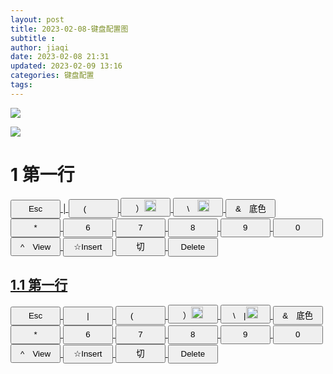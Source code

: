 ```yaml
---
layout: post
title: 2023-02-08-键盘配置图
subtitle :
author: jiaqi
date: 2023-02-08 21:31
updated: 2023-02-09 13:16
categories: 键盘配置
tags: 
---
```



![](https://bingjiaqi123.github.io/mypics/静音.svg )


![](https://bingjiaqi123.github.io/mypics/音量加.svg)
# 1 第一行

<a href="https://bingjiaqi123.github.io/2023/02/09/Esc/">
<button style="height:30px;width:80px;">Esc</button>

<a href="https://bingjiaqi123.github.io/2023/02/09/竖线/">
<but
				ton style="height:30px;width:80px;">|</button>

<a href="https://bingjiaqi123.github.io/2023/02/08/左括号&静音键/">
<button style="height:30px;width:80px;">(　<img src="https://bingjiaqi123.github.io/mypics/静音.svg" height="14px" width="14px" /></button>

<a href="https://bingjiaqi123.github.io/2023/02/08/右括号&音量减/">
<button style="height:30px;width:80px;">）<img src="https://bingjiaqi123.github.io/mypics/音量减.svg" height="19px" width="19px" /></button>
  
<a href="https://bingjiaqi123.github.io/2023/02/09/反斜杠&音量加/">
<button style="height:30px;width:80px;">\　<img src="https://bingjiaqi123.github.io/mypics/音量加.svg" height="19px" width="19px" /></button>

<a href="https://bingjiaqi123.github.io/2023/02/09/and&底色/">
<button style="height:30px;width:80px;">&　底色</button>

<a href="https://bingjiaqi123.github.io/单键/第一行/2023/02/08/星号键/">
<button style="height:30px;width:80px;">*</button>

<a href="https://bingjiaqi123.github.io/2023/02/09/6号键/">
<button style="height:30px;width:80px;">6</button>

<a href="https://bingjiaqi123.github.io/2023/02/09/7号键/">
<button style="height:30px;width:80px;">7</button>

<a href="https://bingjiaqi123.github.io/2023/02/09/8号键/">
<button style="height:30px;width:80px;">8</button>

<a href="https://bingjiaqi123.github.io/2023/02/09/9号键/">
<button style="height:30px;width:80px;">9</button>

<a href="https://bingjiaqi123.github.io/2023/02/09/0号键/">
<button style="height:30px;width:80px;">0</button>

<a href="https://bingjiaqi123.github.io/2023/02/09/间隔符&View/">
<button style="height:30px;width:80px;">^　View</button>

<a href="https://bingjiaqi123.github.io/2023/02/09/Insert/">
<button style="height:30px;width:80px;"> ☆Insert</button>

<a href="https://bingjiaqi123.github.io/2023/02/09/切/">
<button style="height:30px;width:80px;">切</button>

<a href="https://bingjiaqi123.github.io/2023/02/09/Delete/">
<button style="height:30px;width:80px;">Delete</button>




## 1.1 第一行

<button style="height:30px;width:80px;">Esc</button>
<button style="height:30px;width:80px;">|</button>
<button style="height:30px;width:80px;">(　<img src="https://bingjiaqi123.github.io/mypics/静音.svg" height="14" width="14" /></button>
<button style="height:30px;width:80px;">）<img src="https://bingjiaqi123.github.io/mypics/音量加.svg" height="19" width="19" /></button>
<button style="height:30px;width:80px;">\　|<img src="https://bingjiaqi123.github.io/mypics/音量加.svg" height="19" width="19" /></button>
<button style="height:30px;width:80px;">&　底色</button>
<button style="height:30px;width:80px;">*</button>
<button style="height:30px;width:80px;">6</button>
<button style="height:30px;width:80px;">7</button>
<button style="height:30px;width:80px;">8</button>
<button style="height:30px;width:80px;">9</button>
<button style="height:30px;width:80px;">0</button>
<button style="height:30px;width:80px;">^　View</button>
<button style="height:30px;width:80px;"> ☆Insert</button>
<button style="height:30px;width:80px;">切</button>
<button style="height:30px;width:80px;">Delete</button>